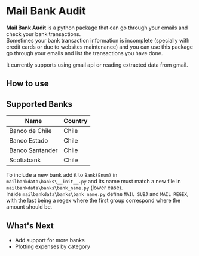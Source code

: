 # Mail Bank Audit

**Mail Bank Audit** is a python package that can go through
your emails and check your bank transactions.  
Sometimes your bank transaction information is incomplete
(specially with credit cards or due to websites maintenance) 
and you can use this package go through your emails and list 
the transactions you have done.  


It currently supports using gmail api or reading extracted 
data from gmail.


## How to use


## Supported Banks

| Name | Country | 
| ---  | ------- |
| Banco de Chile | Chile | 
| Banco Estado   | Chile |
| Banco Santander | Chile
| Scotiabank     | Chile |


To include a new bank add it to `Bank(Enum)` in `mailbankdata\banks\__init__.py`
and its name must match a new file in `mailbankdata\banks\bank_name.py` (lower case).  
Inside `mailbankdata\banks\bank_name.py` define `MAIL_SUBJ` and `MAIL_REGEX`, with the 
last being a regex where the first group correspond where the amount should be.

## What's Next
* Add support for more banks
* Plotting expenses by category
